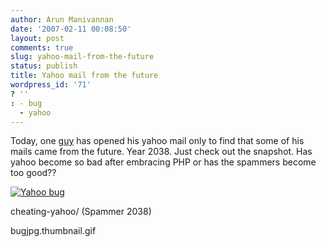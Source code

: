 ```yaml
---
author: Arun Manivannan
date: '2007-02-11 00:08:50'
layout: post
comments: true
slug: yahoo-mail-from-the-future
status: publish
title: Yahoo mail from the future
wordpress_id: '71'
? ''
: - bug
  - yahoo
---
```


Today, one [guy][1] has opened his yahoo mail only to find that some of his
mails came from the future. Year 2038. Just check out the snapshot. Has yahoo
become so bad after embracing PHP or has the spammers become too good??

[![Yahoo bug][2]][3]

   [1]: http://www.indiculture.com/fashion/2007/02/10/tricky-spammers-
cheating-yahoo/ (Spammer 2038)

   [2]: http://www.arunma.com/wp-content/uploads/2007/02/yahoo-
bugjpg.thumbnail.gif

   [3]: http://www.arunma.com/wp-content/uploads/2007/02/yahoo-bugjpg.gif
(Yahoo bug)

